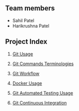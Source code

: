 ## Team members

* Sahil Patel
* Harikrushna Patel

## Project Index

1. [Git Usage](https://github.com/hkstone14/Team-Project-1/blob/master/Git_Usage.md)

2. [Git Commands Terminologies](https://github.com/hkstone14/Team-Project-1/blob/master/Git_Commands_Terminologies.md)

3. [Git Workflow](https://github.com/hkstone14/Team-Project-1/blob/master/Git_workflow.md)

4. [Docker Usage](https://github.com/hkstone14/Team-Project-1/blob/master/Docker_usage.md)

5. [Git Automated Testing Usage](https://github.com/hkstone14/Team-Project-1/blob/master/Automated_testing_usage.md)

6. [Git Continuous Integration](https://github.com/hkstone14/Team-Project-1/blob/master/Continuous_Integration_usage.md)

